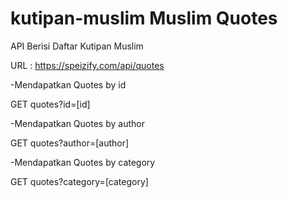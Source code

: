 # kutipan-muslim  Muslim Quotes
API Berisi Daftar Kutipan Muslim

URL : https://speizify.com/api/quotes

-Mendapatkan Quotes by id

GET quotes?id=[id]

-Mendapatkan Quotes by author

GET quotes?author=[author]

-Mendapatkan Quotes by category

GET quotes?category=[category]

